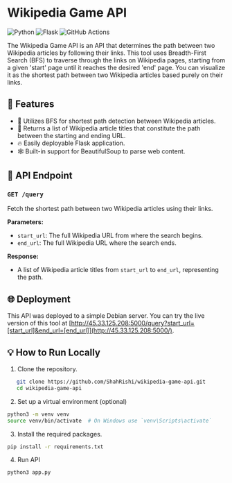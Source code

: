 # Wikipedia Game API

![Python](https://img.shields.io/badge/-Python-3776AB?style=flat-square&logo=python&logoColor=white)
![Flask](https://img.shields.io/badge/-Flask-000000?style=flat-square&logo=flask&logoColor=white)
![GitHub Actions](https://github.com/ShahRishi/wikipedia-game-api/actions/workflows/main.yml/badge.svg)


The Wikipedia Game API is an API that determines the path between two Wikipedia articles by following their links. This tool uses Breadth-First Search (BFS) to traverse through the links on Wikipedia pages, starting from a given 'start' page until it reaches the desired 'end' page. You can visualize it as the shortest path between two Wikipedia articles based purely on their links.

## 🌟 Features

- 🚀 Utilizes BFS for shortest path detection between Wikipedia articles.
- 📜 Returns a list of Wikipedia article titles that constitute the path between the starting and ending URL.
- 🔥 Easily deployable Flask application.
- 🕸️ Built-in support for BeautifulSoup to parse web content.

## 🚀 API Endpoint

### `GET /query`

Fetch the shortest path between two Wikipedia articles using their links.

**Parameters:**
- `start_url`: The full Wikipedia URL from where the search begins.
- `end_url`: The full Wikipedia URL where the search ends.

**Response:**
- A list of Wikipedia article titles from `start_url` to `end_url`, representing the path.

## 🌐 Deployment

This API was deployed to a simple Debian server. You can try the live version of this tool at [http://45.33.125.208:5000/query?start_url=[start_url]&end_url=[end_url]](http://45.33.125.208:5000/).

## 💡 How to Run Locally
1. Clone the repository.
```bash
   git clone https://github.com/ShahRishi/wikipedia-game-api.git
   cd wikipedia-game-api
```
2. Set up a virtual environment (optional)
```bash
python3 -m venv venv
source venv/bin/activate  # On Windows use `venv\Scripts\activate`
```
3. Install the required packages.
```bash
pip install -r requirements.txt
```
4. Run API
```bash
python3 app.py
```
